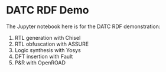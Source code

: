 # DATC RDF Demo

The Jupyter notebook here is for the DATC RDF demonstration:

1. RTL generation with Chisel
2. RTL obfuscation with ASSURE 
3. Logic synthesis with Yosys
4. DFT insertion with Fault
5. P&R with OpenROAD

